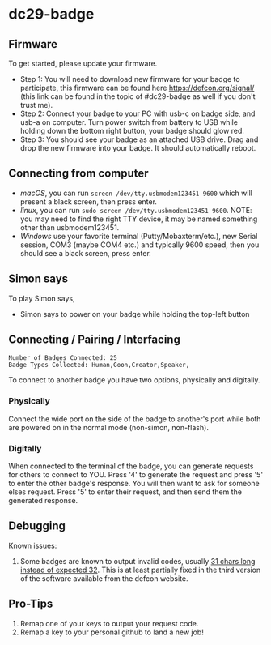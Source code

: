 # dc29-badge

## Firmware
To get started, please update your firmware.

* Step 1: You will need to download new firmware for your badge to participate, this firmware can be found here https://defcon.org/signal/ (this link can be found in the topic of #dc29-badge as well if you don't trust me).
* Step 2: Connect your badge to your PC with usb-c on badge side, and usb-a on computer. Turn power switch from battery to USB while holding down the bottom right button, your badge should glow red.
* Step 3: You should see your badge as an attached USB drive. Drag and drop the new firmware into your badge. It should automatically reboot.

## Connecting from computer

* *macOS*, you can run `screen /dev/tty.usbmodem123451 9600` which will present a black screen, then press enter. 
* *linux*, you can run `sudo screen /dev/tty.usbmodem123451 9600`. NOTE: you may need to find the right TTY device, it may be named something other than usbmodem123451.  
* *Windows* use your favorite terminal (Putty/Mobaxterm/etc.), new Serial session, COM3 (maybe COM4 etc.) and typically 9600 speed, then you should see a black screen, press enter.

## Simon says

To play Simon says, 

* Simon says to power on your badge while holding the top-left button

## Connecting / Pairing / Interfacing

```
Number of Badges Connected: 25
Badge Types Collected: Human,Goon,Creator,Speaker,
```

To connect to another badge you have two options, physically and digitally.

### Physically
Connect the wide port on the side of the badge to another's port while both are powered on in the normal mode (non-simon, non-flash).

### Digitally
When connected to the terminal of the badge, you can generate requests for others to connect to YOU. Press '4' to generate the request and press '5' to enter the other badge's response. You will then want to ask for someone elses request. Press '5' to enter their request, and then send them the generated response.

## Debugging

Known issues:

1. Some badges are known to output invalid codes, usually [31 chars long instead of expected 32](https://github.com/d1str0/dc29-badge/issues/1). This is at least partially fixed in the third version of the software available from the defcon website.

## Pro-Tips

1. Remap one of your keys to output your request code.
2. Remap a key to your personal github to land a new job!
